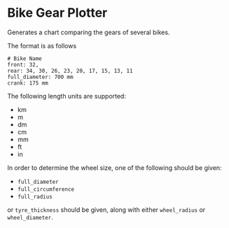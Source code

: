 # Bike Gear Plotter

Generates a chart comparing the gears of several bikes.

The format is as follows

```
# Bike Name
front: 32,
rear: 34, 30, 26, 23, 20, 17, 15, 13, 11
full_diameter: 700 mm
crank: 175 mm
```

The following length units are supported:

- km
- m
- dm
- cm
- mm
- ft
- in

In order to determine the wheel size, one of the following should be
given:

- `full_diameter`
- `full_circumference`
- `full_radius`

or `tyre_thickness` should be given, along with either `wheel_radius` or
`wheel_diameter`.
